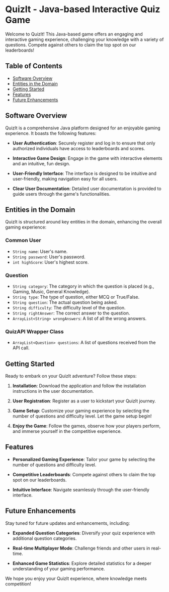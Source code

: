 # QuizIt - Java-based Interactive Quiz Game

Welcome to QuizIt! This Java-based game offers an engaging and interactive gaming experience, challenging your knowledge with a variety of questions. Compete against others to claim the top spot on our leaderboards!

## Table of Contents
- [Software Overview](#software-overview)
- [Entities in the Domain](#entities-in-the-domain)
- [Getting Started](#getting-started)
- [Features](#features)
- [Future Enhancements](#future-enhancements)

## Software Overview

QuizIt is a comprehensive Java platform designed for an enjoyable gaming experience. It boasts the following features:

- **User Authentication**: Securely register and log in to ensure that only authorized individuals have access to leaderboards and scores.

- **Interactive Game Design**: Engage in the game with interactive elements and an intuitive, fun design.

- **User-Friendly Interface**: The interface is designed to be intuitive and user-friendly, making navigation easy for all users.

- **Clear User Documentation**: Detailed user documentation is provided to guide users through the game's functionalities.

## Entities in the Domain

QuizIt is structured around key entities in the domain, enhancing the overall gaming experience:

### Common User
- `String name`: User's name.
- `String password`: User's password.
- `int highScore`: User's highest score.

### Question
- `String category`: The category in which the question is placed (e.g., Gaming, Music, General Knowledge).
- `String type`: The type of question, either MCQ or True/False.
- `String question`: The actual question being asked.
- `String difficulty`: The difficulty level of the question.
- `String rightAnswer`: The correct answer to the question.
- `ArrayList<String> wrongAnswers`: A list of all the wrong answers.

### QuizAPI Wrapper Class
- `ArrayList<Question> questions`: A list of questions received from the API call.

## Getting Started

Ready to embark on your QuizIt adventure? Follow these steps:

1. **Installation**: Download the application and follow the installation instructions in the user documentation.

2. **User Registration**: Register as a user to kickstart your QuizIt journey.

3. **Game Setup**: Customize your gaming experience by selecting the number of questions and difficulty level. Let the game setup begin!

4. **Enjoy the Game**: Follow the games, observe how your players perform, and immerse yourself in the competitive experience.

## Features

- **Personalized Gaming Experience**: Tailor your game by selecting the number of questions and difficulty level.

- **Competitive Leaderboards**: Compete against others to claim the top spot on our leaderboards.

- **Intuitive Interface**: Navigate seamlessly through the user-friendly interface.

## Future Enhancements

Stay tuned for future updates and enhancements, including:

- **Expanded Question Categories**: Diversify your quiz experience with additional question categories.

- **Real-time Multiplayer Mode**: Challenge friends and other users in real-time.

- **Enhanced Game Statistics**: Explore detailed statistics for a deeper understanding of your gaming performance.

We hope you enjoy your QuizIt experience, where knowledge meets competition!

